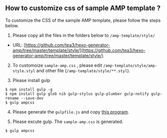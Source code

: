 ## How to customize css of sample AMP template ?

To customize the CSS of the sample AMP template, please follow the steps below.

1. Please copy all the files in the folders below to `/amp-template/style/`

- URL: [https://github.com/tea3/hexo-generator-amp/tree/master/template/style/](https://github.com/tea3/hexo-generator-amp/tree/master/template/style/)

2. To customoize `sample-amp.css` , please edit `/amp-template/style/amp-style.styl` and other file (`/amp-template/style/**.styl`).

3. Please install gulp

```
$ npm install gulp -g
$ npm install gulp glob nib gulp-stylus gulp-plumber gulp-notify gulp-rename --save-dev
$ gulp ampcss
```

4. Please generate the `gulpfile.js` and copy [this program](https://github.com/tea3/hexo-generator-amp/tree/master/template/style/gulpfile.js).

5. Please excute gulp. The `sample-amp.css` is generated.

```
$ gulp ampcss
```
